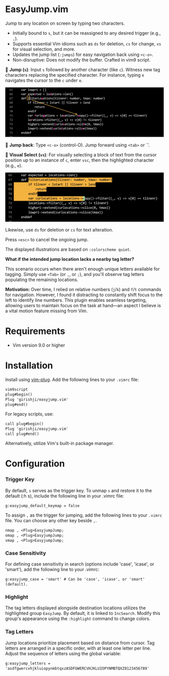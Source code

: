 # EasyJump.vim

Jump to any location on screen by typing two characters.

- Initially bound to `s`, but it can be reassigned to any desired trigger (e.g., `,`).
- Supports essential Vim idioms such as `ds` for deletion, `cs` for change, `vs` for visual selection, and more.
- Updates the jump list (`:jumps`) for easy navigation back using `<c-o>`.
- Non-disruptive: Does not modify the buffer. Crafted in vim9 script.


🚀 **Jump (`s`)**: Input `s` followed by another character (like `c`). Witness
new tag characters replacing the specified character. For instance, typing `e`
navigates the cursor to the `c` under `e`.

<img src='img/img1.jpeg' width='700'>

🚀 **Jump back**: Type `<c-o>` (control-O). Jump forward using `<tab>` or `<c-i>'.

🚀 **Visual Select (`vs`)**: For visually selecting a block of text from the
cursor position up to an instance of `c`, enter `vsc`, then the highlighted
character (e.g., `e`).

<img src='img/img2.jpeg' width='700'>

Likewise, use `ds` for deletion or `cs` for text alteration.

Press `<esc>` to cancel the ongoing jump.

The displayed illustrations are based on `:colorscheme quiet`.

**What if the intended jump location lacks a nearby tag letter?**

This scenario occurs when there aren't enough unique letters available for
tagging. Simply use `<Tab>` (or `,`, or `;`), and you'll observe tag letters
populating the remaining locations.

**Motivation:** Over time, I relied on relative numbers (`j`/`k`) and `f`/`t`
commands for navigation. However, I found it distracting to constantly shift
focus to the left to identify line numbers. This plugin enables seamless
targeting, allowing users to maintain focus on the task at hand—an aspect I
believe is a vital motion feature missing from Vim.

# Requirements

- Vim version 9.0 or higher

# Installation

Install using [vim-plug](https://github.com/junegunn/vim-plug). Add the following lines to your `.vimrc` file:

```
vim9script
plug#begin()
Plug 'girishji/easyjump.vim'
plug#end()
```

For legacy scripts, use:

```
call plug#begin()
Plug 'girishji/easyjump.vim'
call plug#end()
```

Alternatively, utilize Vim's built-in package manager.

# Configuration

### Trigger Key

By default, `s` serves as the trigger key. To unmap `s` and restore it to the default (:h s),
include the following line in your .vimrc file:

```
g:easyjump_default_keymap = false
```

To assign `,` as the trigger for jumping, add the following lines to your `.vimrc`
file. You can choose any other key beside `,`.

```
nmap , <Plug>EasyjumpJump;
omap , <Plug>EasyjumpJump;
vmap , <Plug>EasyjumpJump;
```

### Case Sensitivity

For defining case sensitivity in search (options include 'case', 'icase', or
'smart'), add the following line to your .vimrc:

```
g:easyjump_case = 'smart' # Can be 'case', 'icase', or 'smart' (default).
```

### Highlight

The tag letters displayed alongside destination locations utilizes the
highlighted group `EasyJump`. By default, it is linked to `IncSearch`. Modify this
group's appearance using the `:highlight` command to change colors.

### Tag Letters

Jump locations prioritize placement based on distance from cursor. Tag letters are
arranged in a specific order, with at least one letter per line. Adjust the
sequence of letters using the global variable:

```
g:easyjump_letters = 'asdfgwercvhjkluiopynmbtqxzASDFGWERCVHJKLUIOPYNMBTQXZ0123456789'
```
